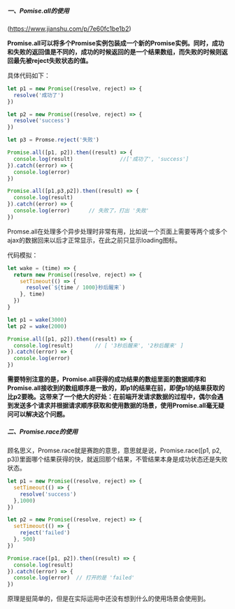 ##### 一、Pomise.all的使用

(https://www.jianshu.com/p/7e60fc1be1b2)

**Promise.all可以将多个Promise实例包装成一个新的Promise实例。同时，成功和失败的返回值是不同的，成功的时候返回的是一个结果数组，而失败的时候则返回最先被reject失败状态的值。**

具体代码如下：

```javascript
let p1 = new Promise((resolve, reject) => {
  resolve('成功了')
})

let p2 = new Promise((resolve, reject) => {
  resolve('success')
})

let p3 = Promse.reject('失败')

Promise.all([p1, p2]).then((result) => {
  console.log(result)               //['成功了', 'success']
}).catch((error) => {
  console.log(error)
})

Promise.all([p1,p3,p2]).then((result) => {
  console.log(result)
}).catch((error) => {
  console.log(error)      // 失败了，打出 '失败'
})
```

Promse.all在处理多个异步处理时非常有用，比如说一个页面上需要等两个或多个ajax的数据回来以后才正常显示，在此之前只显示loading图标。

代码模拟：

```javascript
let wake = (time) => {
  return new Promise((resolve, reject) => {
    setTimeout(() => {
      resolve(`${time / 1000}秒后醒来`)
    }, time)
  })
}

let p1 = wake(3000)
let p2 = wake(2000)

Promise.all([p1, p2]).then((result) => {
  console.log(result)       // [ '3秒后醒来', '2秒后醒来' ]
}).catch((error) => {
  console.log(error)
})
```

**需要特别注意的是，Promise.all获得的成功结果的数组里面的数据顺序和Promise.all接收到的数组顺序是一致的，即p1的结果在前，即便p1的结果获取的比p2要晚。这带来了一个绝大的好处：在前端开发请求数据的过程中，偶尔会遇到发送多个请求并根据请求顺序获取和使用数据的场景，使用Promise.all毫无疑问可以解决这个问题。**

##### 二、Promise.race的使用

顾名思义，Promse.race就是赛跑的意思，意思就是说，Promise.race([p1, p2, p3])里面哪个结果获得的快，就返回那个结果，不管结果本身是成功状态还是失败状态。

```javascript
let p1 = new Promise((resolve, reject) => {
  setTimeout(() => {
    resolve('success')
  },1000)
})

let p2 = new Promise((resolve, reject) => {
  setTimeout(() => {
    reject('failed')
  }, 500)
})

Promise.race([p1, p2]).then((result) => {
  console.log(result)
}).catch((error) => {
  console.log(error)  // 打开的是 'failed'
})
```

原理是挺简单的，但是在实际运用中还没有想到什么的使用场景会使用到。

